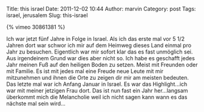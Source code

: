Title: this israel
Date: 2011-12-02 10:44
Author: marvin
Category: post
Tags: israel, jerusalem
Slug: this-israel

{% vimeo 30861381 %}

Ich war jetzt fünf Jahre in Folge in Israel. Als ich das erste mal vor 5
1/2 Jahren dort war schwor ich mir auf dem Heimweg dieses Land einmal
pro Jahr zu besuchen. Eigentlich war mir sofort klar das es fast
unmöglich sei. Aus irgendeinem Grund war dies aber nicht so. Ich habe es
geschafft jedes Jahr meinen Fuß auf den heiligen Boden zu setzen. Meist
mit Freunden oder mit Familie. Es ist mit jedes mal eine Freude neue
Leute mit mir mitzunehmen und ihnen die Orte zu zeigen dir mir am
meisten bedeuten. Das letzte mal war ich Anfang Januar in Israel. Es war
das Highlight...ich war mit meiner jetzigen Frau dort. Das ist nun fast
ein Jahr her...langsam überkommt mich die Melancholie weil ich nicht
sagen kann wann es das nächste mal sein wird...

